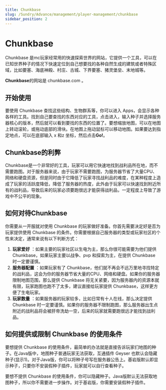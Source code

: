 ```yaml
---
title: Chunkbase
slug: /Sundry/Advance/management/player-management/chunkbase
sidebar_position: 2
---
```


# Chunkbase

Chunkbase 是mc玩家经常用的快速探索世界的网站，它提供一个工具，可以在已知世界种子的情况下快速定位到自己想要找的各种自然生成的建筑或者特殊区域，比如要塞、海底神殿、村庄、古城、下界要塞、猪灵堡垒、末地城等。

**Chunkbase**的网站是 chunkbase.com 。

## 开始使用

要使用 Chunkbase 查找这些结构、生物群系等，你可以进入 Apps，会显示各种各样的工具。找到自己要查找的东西对应的工具，点击进入，输入种子并选择服务器核心的版本，然后就可以看到要找的东西的位置了。要想缩放地图，可以在地图上转动滚轮，或拖动底部的滑块。在地图上拖动鼠标可以移动地图。如果要达到指定地点，可以在底部输入 x 和z  坐标，然后点击**Go!**。

## Chunkbase的利弊

Chunkbase是一个非常好的工具，玩家可以用它快速地找到战利品所在地，而不需要跑图。对于服务器来说，由于玩家不需要跑图，为服务器节省了大量CPU、网络和硬盘资源，但是同时由于它降低了玩家寻找战利品的难度，在某种程度上造成了玩家的活跃度降低，降低了服务器的热度，此外由于玩家可以快速找到附近所有的战利品，导致后来的玩家必须要跑很远才能获得战利品，一定程度上导致了游戏中不公平的现象。

## 如何对待Chunkbase

你需要从一开服就对使用 Chunkbase 的玩家做好准备。你首先需要决定好是否为玩家提供使用 Chunkbase 的条件。你需要根据自己服务器的类型或玩家社区的个性来决定，通常来说有以下判断方式：

1. **玩家爱好** ：如果主要的玩家社区以生电为主，那么你很可能需要为他们提供 Chunkbase，如果玩家主要以战争、pvp 和探索为主，在提供 Chunkbase 时一定要谨慎。
2. **服务器配置** ：如果玩家有了 Chunkbase，他们就不再会不远万里地寻找特定的战利品，这会为你的服务器节省大量的CPU、网络和硬盘。如果你的服务器限制地图范围，那么提供 Chunkbase 将无关紧要，因为服务器内的资源本就有限，玩家跑图也跑不了太多，建议直接给玩家提供 Chunkbase，这样更方便了生电玩家。
3. **玩家数量** ：如果服务器的玩家较多，比如日常有十人在线，那么决定提供 Chunkbase 时一定要谨慎。如果你的服务器不限制跑图，那么服务器出生点附近的战利品将会被肝帝洗劫一空，后来的玩家就需要跑很远才能找到战利品。

## 如何提供或限制 Chunkbase 的使用条件

要想提供 Chunkbase 的使用条件，最简单的办法就是直接告诉玩家们地图的种子。在Java版中，地图种子普通玩家无法获取，互通插件 Geyser 也默认会隐藏种子(显示1)。对于Java版，你可以将种子号写在服务器公告上。基岩版默认即显示种子，只要你不安装假种子插件，玩家就可以自行查看种子。

要想不提供 Chunkbase 的使用条件，你可以隐藏种子。Java版默认无法获取地图种子，所以你不需要进一步操作。对于基岩版，你需要安装假种子插件。
